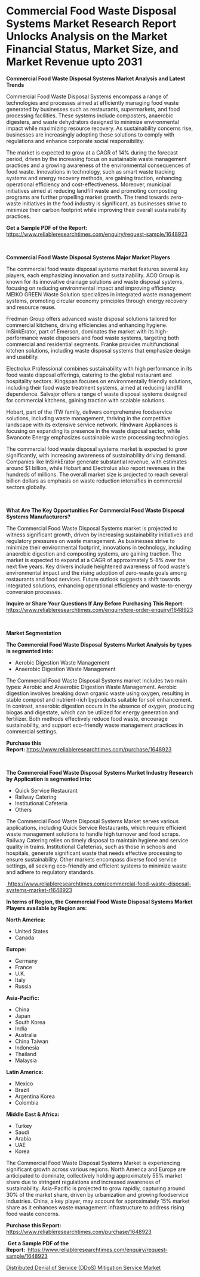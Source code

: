 <p><h1>Commercial Food Waste Disposal Systems Market Research Report Unlocks Analysis on the Market Financial Status, Market Size, and Market Revenue upto 2031</h1></p><p><strong>Commercial Food Waste Disposal Systems Market Analysis and Latest Trends</strong></p>
<p><p>Commercial Food Waste Disposal Systems encompass a range of technologies and processes aimed at efficiently managing food waste generated by businesses such as restaurants, supermarkets, and food processing facilities. These systems include composters, anaerobic digesters, and waste dehydrators designed to minimize environmental impact while maximizing resource recovery. As sustainability concerns rise, businesses are increasingly adopting these solutions to comply with regulations and enhance corporate social responsibility.</p><p>The market is expected to grow at a CAGR of 14% during the forecast period, driven by the increasing focus on sustainable waste management practices and a growing awareness of the environmental consequences of food waste. Innovations in technology, such as smart waste tracking systems and energy recovery methods, are gaining traction, enhancing operational efficiency and cost-effectiveness. Moreover, municipal initiatives aimed at reducing landfill waste and promoting composting programs are further propelling market growth. The trend towards zero-waste initiatives in the food industry is significant, as businesses strive to minimize their carbon footprint while improving their overall sustainability practices.</p></p>
<p><strong>Get a Sample PDF of the Report:&nbsp;</strong> <a href="https://www.reliableresearchtimes.com/enquiry/request-sample/1648923?utm_campaign=1994&utm_medium=2&utm_source=Github&utm_content=ia&utm_term=29122024&utm_id=commercial-food-waste-disposal-systems">https://www.reliableresearchtimes.com/enquiry/request-sample/1648923</a></p>
<p>&nbsp;</p>
<p><strong>Commercial Food Waste Disposal Systems Major Market Players</strong></p>
<p><p>The commercial food waste disposal systems market features several key players, each emphasizing innovation and sustainability. ACO Group is known for its innovative drainage solutions and waste disposal systems, focusing on reducing environmental impact and improving efficiency. MEIKO GREEN Waste Solution specializes in integrated waste management systems, promoting circular economy principles through energy recovery and resource reuse.</p><p>Fredman Group offers advanced waste disposal solutions tailored for commercial kitchens, driving efficiencies and enhancing hygiene. InSinkErator, part of Emerson, dominates the market with its high-performance waste disposers and food waste systems, targeting both commercial and residential segments. Franke provides multifunctional kitchen solutions, including waste disposal systems that emphasize design and usability.</p><p>Electrolux Professional combines sustainability with high performance in its food waste disposal offerings, catering to the global restaurant and hospitality sectors. Kingspan focuses on environmentally friendly solutions, including their food waste treatment systems, aimed at reducing landfill dependence. Salvajor offers a range of waste disposal systems designed for commercial kitchens, gaining traction with scalable solutions.</p><p>Hobart, part of the ITW family, delivers comprehensive foodservice solutions, including waste management, thriving in the competitive landscape with its extensive service network. Hindware Appliances is focusing on expanding its presence in the waste disposal sector, while Swancote Energy emphasizes sustainable waste processing technologies.</p><p>The commercial food waste disposal systems market is expected to grow significantly, with increasing awareness of sustainability driving demand. Companies like InSinkErator generate substantial revenue, with estimates around $1 billion, while Hobart and Electrolux also report revenues in the hundreds of millions. The overall market size is projected to reach several billion dollars as emphasis on waste reduction intensifies in commercial sectors globally.</p></p>
<p>&nbsp;</p>
<p><strong>What Are The Key Opportunities For Commercial Food Waste Disposal Systems Manufacturers?</strong></p>
<p><p>The Commercial Food Waste Disposal Systems market is projected to witness significant growth, driven by increasing sustainability initiatives and regulatory pressures on waste management. As businesses strive to minimize their environmental footprint, innovations in technology, including anaerobic digestion and composting systems, are gaining traction. The market is expected to expand at a CAGR of approximately 5-8% over the next five years. Key drivers include heightened awareness of food waste's environmental impact and the rising adoption of zero-waste goals among restaurants and food services. Future outlook suggests a shift towards integrated solutions, enhancing operational efficiency and waste-to-energy conversion processes.</p></p>
<p><strong>Inquire or Share Your Questions If Any Before Purchasing This Report:</strong> <a href="https://www.reliableresearchtimes.com/enquiry/pre-order-enquiry/1648923?utm_campaign=1994&utm_medium=2&utm_source=Github&utm_content=ia&utm_term=29122024&utm_id=commercial-food-waste-disposal-systems">https://www.reliableresearchtimes.com/enquiry/pre-order-enquiry/1648923</a></p>
<p>&nbsp;</p>
<p><strong>Market Segmentation</strong></p>
<p><strong>The Commercial Food Waste Disposal Systems Market Analysis by types is segmented into:</strong></p>
<p><ul><li>Aerobic Digestion Waste Management</li><li>Anaerobic Digestion Waste Management</li></ul></p>
<p><p>The Commercial Food Waste Disposal Systems market includes two main types: Aerobic and Anaerobic Digestion Waste Management. Aerobic digestion involves breaking down organic waste using oxygen, resulting in stable compost and nutrient-rich byproducts suitable for soil enhancement. In contrast, anaerobic digestion occurs in the absence of oxygen, producing biogas and digestate, which can be utilized for energy generation and fertilizer. Both methods effectively reduce food waste, encourage sustainability, and support eco-friendly waste management practices in commercial settings.</p></p>
<p><strong>Purchase this Report:&nbsp;</strong><a href="https://www.reliableresearchtimes.com/purchase/1648923?utm_campaign=1994&utm_medium=2&utm_source=Github&utm_content=ia&utm_term=29122024&utm_id=commercial-food-waste-disposal-systems">https://www.reliableresearchtimes.com/purchase/1648923</a></p>
<p>&nbsp;</p>
<p><strong>The Commercial Food Waste Disposal Systems Market Industry Research by Application is segmented into:</strong></p>
<p><ul><li>Quick Service Restaurant</li><li>Railway Catering</li><li>Institutional Cafeteria</li><li>Others</li></ul></p>
<p><p>The Commercial Food Waste Disposal Systems Market serves various applications, including Quick Service Restaurants, which require efficient waste management solutions to handle high turnover and food scraps. Railway Catering relies on timely disposal to maintain hygiene and service quality in trains. Institutional Cafeterias, such as those in schools and hospitals, generate significant waste that needs effective processing to ensure sustainability. Other markets encompass diverse food service settings, all seeking eco-friendly and efficient systems to minimize waste and adhere to regulatory standards.</p></p>
<p><a href="https://www.reliableresearchtimes.com/commercial-food-waste-disposal-systems-market-r1648923?utm_campaign=1994&utm_medium=2&utm_source=Github&utm_content=ia&utm_term=29122024&utm_id=commercial-food-waste-disposal-systems">&nbsp;https://www.reliableresearchtimes.com/commercial-food-waste-disposal-systems-market-r1648923</a></p>
<p><strong>In terms of Region, the Commercial Food Waste Disposal Systems Market Players available by Region are:</strong></p>
<p>
    <p> <strong> North America: </strong>
        <ul>
            <li>United States</li>
            <li>Canada</li>
        </ul>
        </p> 
    <p> <strong> Europe: </strong>
        <ul>
            <li>Germany</li>
            <li>France</li>
            <li>U.K.</li>
            <li>Italy</li>
            <li>Russia</li>
        </ul>
        </p> 
    <p> <strong> Asia-Pacific: </strong>
        <ul>
            <li>China</li>
            <li>Japan</li>
            <li>South Korea</li>
            <li>India</li>
            <li>Australia</li>
            <li>China Taiwan</li>
            <li>Indonesia</li>
            <li>Thailand</li>
            <li>Malaysia</li>
        </ul>
        </p> 
    <p> <strong> Latin America: </strong>
        <ul>
            <li>Mexico</li>
            <li>Brazil</li>
            <li>Argentina Korea</li>
            <li>Colombia</li>
        </ul>
        </p> 
    <p> <strong> Middle East & Africa: </strong>
        <ul>
            <li>Turkey</li>
            <li>Saudi</li>
            <li>Arabia</li>
            <li>UAE</li>
            <li>Korea</li>
        </ul>
    </p>
    </p>
<p><p>The Commercial Food Waste Disposal Systems Market is experiencing significant growth across various regions. North America and Europe are anticipated to dominate, collectively holding approximately 55% market share due to stringent regulations and increased awareness of sustainability. Asia-Pacific is projected to grow rapidly, capturing around 30% of the market share, driven by urbanization and growing foodservice industries. China, a key player, may account for approximately 15% market share as it enhances waste management infrastructure to address rising food waste concerns.</p></p>
<p><strong>Purchase this Report: </strong><a href="https://www.reliableresearchtimes.com/purchase/1648923?utm_campaign=1994&utm_medium=2&utm_source=Github&utm_content=ia&utm_term=29122024&utm_id=commercial-food-waste-disposal-systems">https://www.reliableresearchtimes.com/purchase/1648923</a></p>
<p>&nbsp;<strong>Get a Sample PDF of the Report:&nbsp;&nbsp;</strong><a href="https://www.reliableresearchtimes.com/enquiry/request-sample/1648923?utm_campaign=1994&utm_medium=2&utm_source=Github&utm_content=ia&utm_term=29122024&utm_id=commercial-food-waste-disposal-systems">https://www.reliableresearchtimes.com/enquiry/request-sample/1648923</a></p>
<p><strong></strong></p>
<p><p><a href="https://github.com/rahu1506/Market-Research-Report-List-6/blob/main/distributed-denial-of-service-ddos-mitigation-service-market.md?utm_campaign=1994&utm_medium=2&utm_source=Github&utm_content=ia&utm_term=29122024&utm_id=commercial-food-waste-disposal-systems">Distributed Denial of Service (DDoS) Mitigation Service Market</a></p></p>